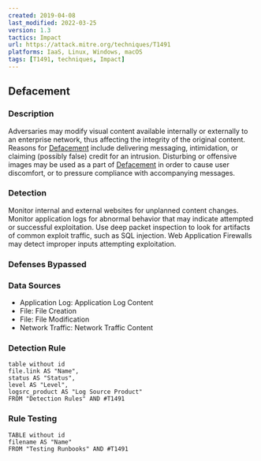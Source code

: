 ```yaml
---
created: 2019-04-08
last_modified: 2022-03-25
version: 1.3
tactics: Impact
url: https://attack.mitre.org/techniques/T1491
platforms: IaaS, Linux, Windows, macOS
tags: [T1491, techniques, Impact]
---
```


## Defacement

### Description

Adversaries may modify visual content available internally or externally to an enterprise network, thus affecting the integrity of the original content. Reasons for [Defacement](https://attack.mitre.org/techniques/T1491) include delivering messaging, intimidation, or claiming (possibly false) credit for an intrusion. Disturbing or offensive images may be used as a part of [Defacement](https://attack.mitre.org/techniques/T1491) in order to cause user discomfort, or to pressure compliance with accompanying messages. 


### Detection

Monitor internal and external websites for unplanned content changes. Monitor application logs for abnormal behavior that may indicate attempted or successful exploitation. Use deep packet inspection to look for artifacts of common exploit traffic, such as SQL injection. Web Application Firewalls may detect improper inputs attempting exploitation.



### Defenses Bypassed



### Data Sources

  - Application Log: Application Log Content
  -  File: File Creation
  -  File: File Modification
  -  Network Traffic: Network Traffic Content
### Detection Rule

```dataview
table without id
file.link AS "Name",
status AS "Status",
level AS "Level",
logsrc_product AS "Log Source Product"
FROM "Detection Rules" AND #T1491
```

### Rule Testing

```dataview
TABLE without id
filename AS "Name"
FROM "Testing Runbooks" AND #T1491
```
